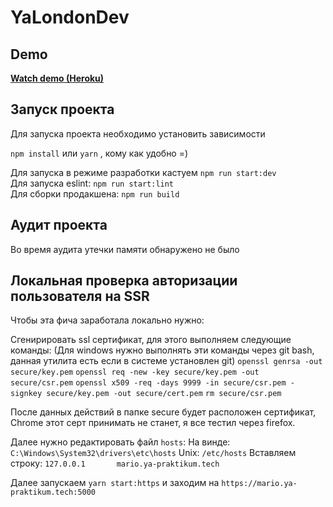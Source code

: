 # YaLondonDev

## Demo

**[Watch demo (Heroku)](https://yamariodev.herokuapp.com/)**

## Запуск проекта

Для запуска проекта необходимо установить зависимости

`npm install` или `yarn` , кому как удобно =)

Для запуска в режиме разработки кастуем `npm run start:dev`  
Для запуска eslint: `npm run start:lint`  
Для сборки продакшена: `npm run build`

## Аудит проекта

Во время аудита утечки памяти обнаружено не было

## Локальная проверка авторизации пользователя на SSR

Чтобы эта фича заработала локально нужно:

Сгенирировать ssl сертификат, для этого выполняем следующие команды:
(Для windows нужно выполнять эти команды через git bash, данная утилита есть если в системе установлен git)
`openssl genrsa -out secure/key.pem`
`openssl req -new -key secure/key.pem -out secure/csr.pem`
`openssl x509 -req -days 9999 -in secure/csr.pem -signkey secure/key.pem -out secure/cert.pem`
`rm secure/csr.pem`

После данных действий в папке secure будет расположен сертификат,
Chrome этот серт принимать не станет, я все тестил через firefox.

Далее нужно редактировать файл `hosts`:
На винде: `C:\Windows\System32\drivers\etc\hosts`
Unix: `/etc/hosts`
Вставляем строку: `127.0.0.1       mario.ya-praktikum.tech`

Далее запускаем `yarn start:https` и заходим на `https://mario.ya-praktikum.tech:5000`